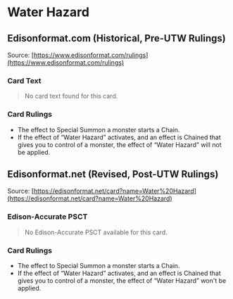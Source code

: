# Water Hazard

## Edisonformat.com (Historical, Pre-UTW Rulings)

Source: [https://www.edisonformat.com/rulings](https://www.edisonformat.com/rulings)

### Card Text

> No card text found for this card.

### Card Rulings

*   The effect to Special Summon a monster starts a Chain.
*   If the effect of “Water Hazard” activates, and an effect is Chained that gives you to control of a monster, the effect of “Water Hazard” will not be applied.

## Edisonformat.net (Revised, Post-UTW Rulings)

Source: [https://edisonformat.net/card?name=Water%20Hazard](https://edisonformat.net/card?name=Water%20Hazard)

### Edison-Accurate PSCT

> No Edison-Accurate PSCT available for this card.

### Card Rulings

*   The effect to Special Summon a monster starts a Chain.
*   If the effect of “Water Hazard” activates, and an effect is Chained that gives you to control of a monster, the effect of “Water Hazard” won't be applied.
            